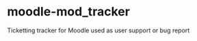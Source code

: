 moodle-mod_tracker
==================

Ticketting tracker for Moodle used as user support or bug report